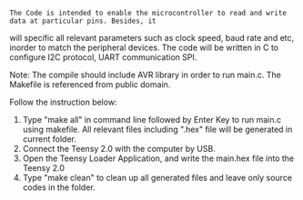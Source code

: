 	
	The Code is intended to enable the microcontroller to read and write data at particular pins. Besides, it 
will specific all relevant parameters such as clock speed, baud rate and etc, inorder to match the peripheral devices. 
The code will be written in C to configure I2C protocol, UART communication SPI.

Note: The compile should include AVR library in order to run main.c. The Makefile is referenced from public domain. 

Follow the instruction below:

1. Type "make all" in command line followed by Enter Key to run main.c using makefile. All relevant files including ".hex" file will be generated in current folder.
2. Connect the Teensy 2.0 with the computer by USB.
3. Open the Teensy Loader Application, and write the main.hex file into the Teensy 2.0
4. Type "make clean" to clean up all generated files and leave only source codes in the folder. 
